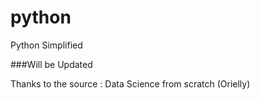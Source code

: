# python
Python Simplified

###Will be Updated






Thanks to the source : Data Science from scratch (Orielly)
